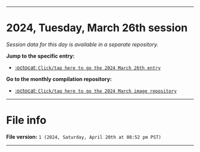 
***

# 2024, Tuesday, March 26th session

_Session data for this day is available in a separate repository._

**Jump to the specific entry:**

- [:octocat: `Click/tap here to go the 2024 March 26th entry`](https://github.com/seanpm2001/SeansLifeArchive_Images_ModernSmurfsVillage_Y2024_V3/tree/SeansLifeArchive_ModernSmurfsVillage_Y2024_V3_Main-dev/03_March/26/)

**Go to the monthly compilation repository:**

- [:octocat: `Click/tap here to go the 2024 March image repository`](https://github.com/seanpm2001/SeansLifeArchive_Images_ModernSmurfsVillage_Y2024_V3/)

***

# File info

**File version:** `1 (2024, Saturday, April 20th at 08:52 pm PST)`

***
